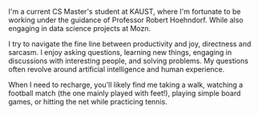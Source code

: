 I'm a current CS Master's student at KAUST, where I'm fortunate to be working under the guidance of Professor Robert Hoehndorf. While also engaging in data science projects at Mozn.

I try to navigate the fine line between productivity and joy, directness and sarcasm. I enjoy asking questions, learning new things, engaging in discussions with interesting people, and solving problems. My questions often revolve around artificial intelligence and human experience.

When I need to recharge, you'll likely find me taking a walk, watching a football match (the one mainly played with feet!), playing simple board games, or hitting the net while practicing tennis.